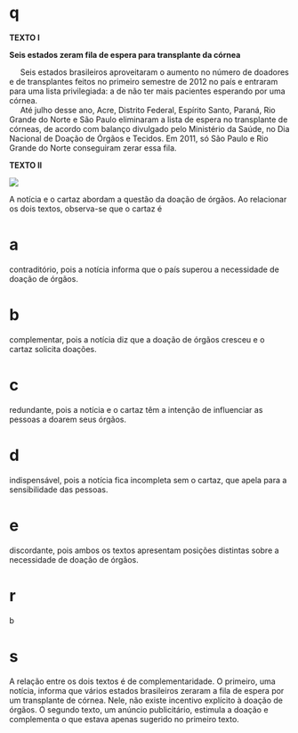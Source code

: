 # q
**TEXTO l**

**Seis estados zeram fila de espera para transplante da córnea**

     Seis estados brasileiros aproveitaram o aumento no número de doadores e de transplantes feitos no primeiro semestre de 2012 no país e entraram para uma lista privilegiada: a de não ter mais pacientes esperando por uma córnea.\
     Até julho desse ano, Acre, Distrito Federal, Espírito Santo, Paraná, Rio Grande do Norte e São Paulo eliminaram a lista de espera no transplante de córneas, de acordo com balanço divulgado pelo Ministério da Saúde, no Dia Nacional de Doação de Órgãos e Tecidos. Em 2011, só São Paulo e Rio Grande do Norte conseguiram zerar essa fila.

**TEXTO lI**

![](https://firebasestorage.googleapis.com/v0/b/firebase-enemio.appspot.com/o/questoes%2F245%2F621c31e2-cf07-fbdf-8933-54de2886d973.png?alt=media\&token=93af78c8-6724-4efe-aeba-8344d6eadbda)

A notícia e o cartaz abordam a questão da doação de órgãos. Ao relacionar os dois textos, observa-se que o cartaz é

# a
contraditório, pois a notícia informa que o país superou a necessidade de doação de órgãos.

# b
complementar, pois a notícia diz que a doação de órgãos cresceu e o cartaz solicita doações.

# c
redundante, pois a notícia e o cartaz têm a intenção de influenciar as pessoas a doarem seus órgãos.

# d
indispensável, pois a notícia fica incompleta sem o cartaz, que apela para a sensibilidade das pessoas.

# e
discordante, pois ambos os textos apresentam posições distintas sobre a necessidade de doação de órgãos.

# r
b

# s
A relação entre os dois textos é de complementaridade. O primeiro, uma notícia, informa que vários estados brasileiros zeraram a fila de espera por um transplante de córnea. Nele, não existe incentivo explícito à doação de órgãos. O segundo texto, um anúncio publicitário, estimula a doação e complementa o que estava apenas sugerido no primeiro texto.
